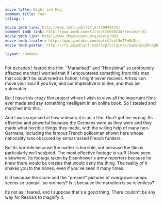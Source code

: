 ```yaml
---
movie title: Night and Fog
comment title: Fear
rating: 3

movie imdb link: http://www.imdb.com/title/tt0048434/
comment imdb link: http://www.imdb.com/title/tt0048434/reviews-51
movie tmdb link: http://www.themoviedb.org/movie/803
movie tmdb trailer: http://www.youtube.com/watch?v=l8qTFuMcDLs
movie tmdb poster: http://cf2.imgobject.com/t/p/original/2wwSRpxZ9hUgDEt152a71lvfENs.jpg

layout: comment
---
```


For decades I feared this film. "Marianbad" and "Hiroshima" so profoundly affected me that I worried that if I encountered something from this man that couldn't be squirreled as fiction, I might never recover. Artists can move your soul if you live, and our imperative is to live, and thus be vulnerable.

But I have this crazy film project where I wish to view all the important films ever made and say something intelligent in an online book. So I steeled and marched into this. 

And I was surprised at how ordinary it is as a film. Don't get me wrong. Its effective and powerful because the Germans were as they were and they made what horrible things they made, with the willing help of many non-Germans, including the famous French policeman shown here whose nationality was obscured by embarrassed French funders.

But its horrible because the matter is horrible, not because the film is particularly well sculpted. The most effective footage is stuff I have seen elsewhere. Its footage taken by Eisenhower's army reporters because he knew there would be crazies that would deny the thing. The reality of it shakes you to the bones, even if you've seen it many times.

Is it because the score and the "present" pictures of overgrown camps seems so tranquil, so ordinary? Is it because the narration is so relentless?

Its not as I feared, and I suppose that's a good thing. There couldn't be any way for Resnais to magnify it.
